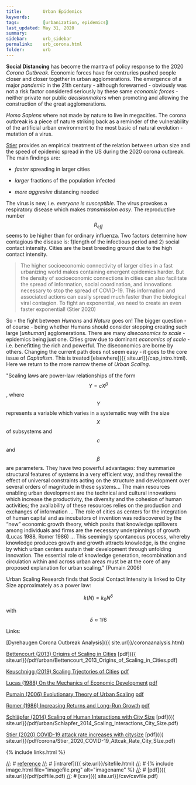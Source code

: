 ```yaml
---
title:        Urban Epidemics
keywords:              
tags:	      [urbanization, epidemics]
last_updated: May 31, 2020    
summary:              
sidebar:      urb_sidebar
permalink:    urb_corona.html  
folder:       urb 
---    
```


**Social Distancing** has become the mantra of policy response to the 2020 *Corona Outbreak*.
Economic forces have for centruries pushed people closer and closer together in urban agglomerations.
The emergence of a major *pandemic* in the 21th century - although forewarned - obviously was not
a risk factor considered seriously by these same *economic forces* - neither private nor public
*decisionmakers* when promoting and allowing the construction of the great agglomerations.

*Homo Sapiens* where not made by nature to live in megacities.
The corona outbreak is a piece of nature striking back as a reminder of the vulnerability of
the artificial urban environment to the most basic of natural evolution - mutation of a virus.

[Stier](https://arxiv.org/abs/2003.10376) provides an empirical treatment of the relation between
urban size and the speed of epidemic spread in the US during the 2020 corona outbreak.
The main findings are:

- *faster* spreading in larger cities

- *larger* fractions of the population infected 

- *more aggresive* distancing needed

The virus is new, i.e. *everyone is susceptible*.
The virus provokes a respiratory disease which makes *transmission easy*.
The reproductive number $$R_{eff}$$ seems to be higher than for ordinary influenza.
Two factors determine how contagious the disease is: 1)length of the infectious period
and 2) social contact intensity.
Cities are the best breeding ground due to the high contact intensity.


>The higher socioeconomic connectivity of larger cities in a fast urbanizing world makes
>containing emergent epidemics harder. But the density of socioeconomic connections in cities
>can also facilitate the spread of information, social coordination, and innovations necessary to
>stop the spread of COVID-19. This information and associated actions can easily spread much
>faster than the biological viral contagion. To fight an exponential, we need to create an even
>faster exponential! (Stier 2020)

So - the fight between *Humans* and *Nature* goes on!
The bigger question - of course - being whether Humans should consider stopping creating such
large [*unhuman*] agglomerations. There are many *diseconomics to scale* - epidemics being just one.
Cities grow due to dominant *economics of scale* -i.e. benefitting the rich and powerful.
The diseconomics are borne by others. Changing the current path does not seem easy -
it goes to the core issue of *Capitalism*. This is treated [elsewhere]({{ site.url}}/cap_intro.html).
Here we return to the more narrow theme of *Urban Scaling*.

"Scaling laws are power-law relationships of the form $$Y = cX^β$$, where $$Y$$ represents a
variable which varies in a systematic way with the size $$X$$ of subsystems and $$c$$ and $$β$$ are
parameters. They have two powerful advantages: they summarize structural features of
systems in a very efficient way, and they reveal the effect of universal constraints acting
on the structure and development over several orders of magnitude in these systems...
The main resources enabling urban
development are the technical and cultural innovations which increase the productivity,
the diversity and the cohesion of human activities; the availability of these resources
relies on the production and exchanges of information ...
The role of cities as centers for the integration of human capital and as incubators
of invention was rediscovered by the “new” economic growth theory, which posits that
knowledge spillovers among individuals and firms are the necessary underpinnings of
growth (Lucas 1988, Romer 1986) ...
This seemingly spontaneous
process, whereby knowledge produces growth and growth attracts knowledge, is the
engine by which urban centers sustain their development through unfolding innovation.
The essential role of knowledge generation, recombination and circulation within and
across urban areas must be at the core of any proposed explanation for urban scaling."  (Pumain 2006)

Urban Scaling Research finds that Social Contact Intensity is linked to City Size approximately
as a power law:

$$k(N) = k_{0} N^δ$$

with $$δ \approx 1/6$$








Links:

[Dyrehaugen Corona Outbreak Analysis]({{ site.url}}/coronaanalysis.html)



[Bettencourt (2013) Origins of Scaling in Cities](https://science.sciencemag.org/content/340/6139/1438)
[pdf]({{ site.url}}/pdf/urban/Bettencourt_2013_Origins_of_Scaling_in_Cities.pdf)

[Keuschnigg (2019) Scaling Trjectories of Cities](https://www.pnas.org/content/116/28/13759)
[pdf]({{site.url}}/pdf/urban/Keuschnigg_2019_Scaling_Trjectories_of_Cities.pdf)

[Lucas (1988) On the Mechanics of Economic Development](https://www.sciencedirect.com/science/article/abs/pii/0304393288901687)
[pdf]({{site.url}}/pdf/urban/Robert_lucas_1988_On_The_Mechanics_of_Economic_Develøopment.pdf)

[Pumain (2006) Evolutionary Theory of Urban Scaling](https://journals.openedition.org/cybergeo/2519)
[pdf]({{site.url}}/pdf/urban/Pumain_2006_Evolutionary_Theory_of_Urban_Scaling.pdf)

[Romer (1986) Increasing Returns and Long-Run Growth](https://www.semanticscholar.org/paper/Increasing-Returns-and-Long-Run-Growth-Romer/b64575b655cf78cb97afa12eab1001a4a3959117)
[pdf]({{site.yrl}}/pdf/urban/Paul_Romer_1986_Increasing_Returns_and_Long_Run_Growth.pdf)

[Schläpfer (2014) Scaling of Human Interactions with City Size](https://royalsocietypublishing.org/doi/full/10.1098/rsif.2013.0789)
[pdf]({{ site.url}}/pdf/urban/Schlapfer_2014_Scaling_Interactions_City_Size.pdf)



[Stier (2020) COVID-19 attack rate increases with citysize](https://arxiv.org/abs/2003.10376)
[pdf]({{ site.url}}/pdf/corona/Stier_2020_COVID-19_Attcak_Rate_City_SIze.pdf)







{% include links.html %}

[//]: # (Comments on edit:? )

[//]: # [reference](url)
[//]: # [intraref]({{ site.url}}/sitefile.html)
[//]: # {% include image.html file="imagefile.png" alt="imagename"  %}
[//]: # [pdf]({{ site.url}}/pdf/pdffile.pdf)
[//]: # [csv]({{ site.url}}/csv/csvfile.pdf)



